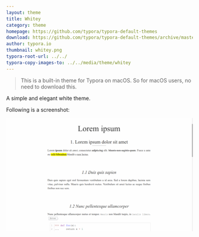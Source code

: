 ```yaml
---
layout: theme
title: Whitey
category: theme
homepage: https://github.com/typora/typora-default-themes
download: https://github.com/typora/typora-default-themes/archive/master.zip
author: typora.io
thumbnail: whitey.png
typora-root-url: ../../
typora-copy-images-to: ../../media/theme/whitey
---
```


> This is a built-in theme for Typora on macOS. So for macOS users, no need to download this.

A simple and elegant white theme.

Following is a screenshot: 

![Whitey](/media/theme/whitey/whitey.png)